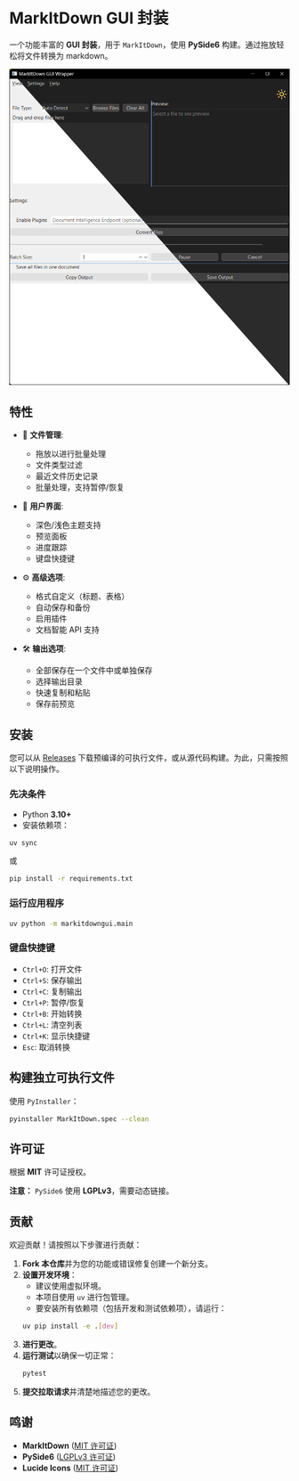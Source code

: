 # MarkItDown GUI 封装

一个功能丰富的 **GUI 封装**，用于 `MarkItDown`，使用 **PySide6** 构建。通过拖放轻松将文件转换为 markdown。

![截图](gui.png)
## 特性

- 📂 **文件管理**:
  - 拖放以进行批量处理
  - 文件类型过滤
  - 最近文件历史记录
  - 批量处理，支持暂停/恢复
  
- 🎨 **用户界面**:
  - 深色/浅色主题支持
  - 预览面板
  - 进度跟踪
  - 键盘快捷键
  
- ⚙️ **高级选项**:
  - 格式自定义（标题、表格）
  - 自动保存和备份
  - 启用插件
  - 文档智能 API 支持
  
- 🛠️ **输出选项**:
  - 全部保存在一个文件中或单独保存
  - 选择输出目录
  - 快速复制和粘贴
  - 保存前预览

## 安装

您可以从 [Releases](https://github.com/imadreamerboy/markitdown-gui/releases) 下载预编译的可执行文件，或从源代码构建。为此，只需按照以下说明操作。

### 先决条件

- Python **3.10+**
- 安装依赖项：

```sh
uv sync
```

或

```sh
pip install -r requirements.txt
```

### 运行应用程序

```sh
uv python -m markitdowngui.main
```

### 键盘快捷键

- `Ctrl+O`: 打开文件
- `Ctrl+S`: 保存输出
- `Ctrl+C`: 复制输出
- `Ctrl+P`: 暂停/恢复
- `Ctrl+B`: 开始转换
- `Ctrl+L`: 清空列表
- `Ctrl+K`: 显示快捷键
- `Esc`: 取消转换

## 构建独立可执行文件

使用 `PyInstaller`：

```sh
pyinstaller MarkItDown.spec --clean

```

## 许可证

根据 **MIT** 许可证授权。

**注意：** `PySide6` 使用 **LGPLv3**，需要动态链接。

## 贡献

欢迎贡献！请按照以下步骤进行贡献：

1.  **Fork 本仓库**并为您的功能或错误修复创建一个新分支。
2.  **设置开发环境**：
    *   建议使用虚拟环境。
    *   本项目使用 `uv` 进行包管理。
    *   要安装所有依赖项（包括开发和测试依赖项），请运行：
      ```sh
      uv pip install -e .[dev]
      ```
3.  **进行更改**。
4.  **运行测试**以确保一切正常：
    ```sh
    pytest
    ```
5.  **提交拉取请求**并清楚地描述您的更改。

## 鸣谢

- **MarkItDown** ([MIT 许可证](https://opensource.org/licenses/MIT))
- **PySide6** ([LGPLv3 许可证](https://www.gnu.org/licenses/lgpl-3.0.html))
- **Lucide Icons** ([MIT 许可证](https://lucide.dev/))